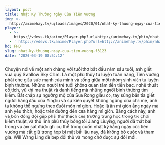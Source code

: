 ```yaml
---
layout: post
title: Nhật Ký Thường Ngày Của Tiên Vương
img: >-
  http://animehay.tv/uploads/images/2020/01/nhat-ky-thuong-ngay-cua-tien-vuong-thumbnail.jpg
player:
  - >-
    https://vdevs.tk/anime/Player.php?url=http://animehay.tv/phim/nhat-ky-thuong-ngay-cua-tien-vuong-tap-1-e92145.html
  - ' https://vdevs.tk/anime/Player.php?url=http://animehay.tv/phim/nhat-ky-thuong-ngay-cua-tien-vuong-tap-2-e92146.html'
hd: FHD
slug: nhat-ky-thuong-ngay-cua-tien-vuong-f3123
date: '2020-03-19 08:57:12'
---
```

Chuyện nói về một anh chàng với tuổi thơ bắt đầu năm sáu tuổi, anh giết vua quỷ Swallow Sky Clam. Là một phù thủy tu luyện toàn năng, Tiên vương phải che giấu sức mạnh của mình và sống giữa một nhóm sinh viên tu luyện bình thường. Những người trẻ tuổi không quan tâm đến tiền bạc, nghệ thuật cổ tích, vũ khí ma thuật và danh tiếng mà những người bình thường tìm kiếm. Bất chấp sự ngưỡng mộ của Sun Rong giàu có, tay súng bắn tỉa giết người hàng đầu của Yingliu và sự kiên quyết không ngừng của cha mẹ, anh ta không thể ngừng theo đuổi món mì giòn. Hoặc là ăn mì giòn ằng ngày mà anh yêu thích, hoặc trên đường đến cửa hàng mì giòn. Bằng cách này, anh và bốn đồng đội gặp phải thử thách của trường trung học trong trò chơi kiếm thuật, và thủ lĩnh phù thủy bóng tối Jiang Liuying, người đã thất bại trong vụ ám sát được ghi cụ thể trong cuốn nhật ký hằng ngày của tiên vương mà cất giữ trong họp bí mật bất lâu nay, đã không bỏ cuộc và tham gia. Will Wang Ling đè bẹp đối thủ và mong chờ được sự đổi mới.